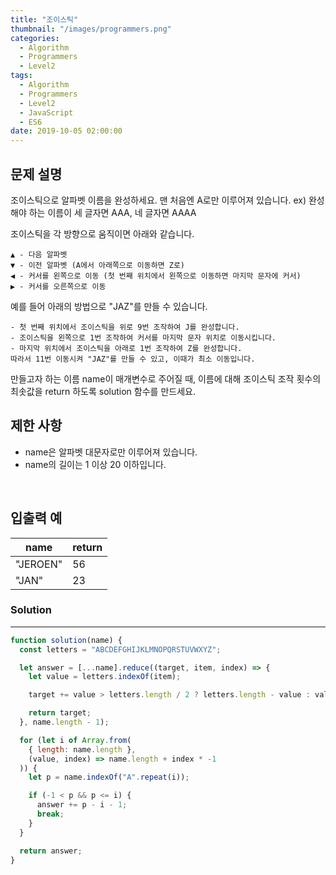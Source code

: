 ```yaml
---
title: "조이스틱"
thumbnail: "/images/programmers.png"
categories:
  - Algorithm
  - Programmers
  - Level2
tags:
  - Algorithm
  - Programmers
  - Level2
  - JavaScript
  - ES6
date: 2019-10-05 02:00:00
---
```


## 문제 설명

조이스틱으로 알파벳 이름을 완성하세요. 맨 처음엔 A로만 이루어져 있습니다.
ex) 완성해야 하는 이름이 세 글자면 AAA, 네 글자면 AAAA

조이스틱을 각 방향으로 움직이면 아래와 같습니다.

```
▲ - 다음 알파벳
▼ - 이전 알파벳 (A에서 아래쪽으로 이동하면 Z로)
◀ - 커서를 왼쪽으로 이동 (첫 번째 위치에서 왼쪽으로 이동하면 마지막 문자에 커서)
▶ - 커서를 오른쪽으로 이동
```

예를 들어 아래의 방법으로 "JAZ"를 만들 수 있습니다.

```
- 첫 번째 위치에서 조이스틱을 위로 9번 조작하여 J를 완성합니다.
- 조이스틱을 왼쪽으로 1번 조작하여 커서를 마지막 문자 위치로 이동시킵니다.
- 마지막 위치에서 조이스틱을 아래로 1번 조작하여 Z를 완성합니다.
따라서 11번 이동시켜 "JAZ"를 만들 수 있고, 이때가 최소 이동입니다.
```

만들고자 하는 이름 name이 매개변수로 주어질 때, 이름에 대해 조이스틱 조작 횟수의 최솟값을 return 하도록 solution 함수를 만드세요.

<!-- more -->

## 제한 사항

- name은 알파벳 대문자로만 이루어져 있습니다.
- name의 길이는 1 이상 20 이하입니다.

<br/>

## 입출력 예

| name     | return |
| -------- | ------ |
| "JEROEN" | 56     |
| "JAN"    | 23     |

### Solution

---

```javascript
function solution(name) {
  const letters = "ABCDEFGHIJKLMNOPQRSTUVWXYZ";

  let answer = [...name].reduce((target, item, index) => {
    let value = letters.indexOf(item);

    target += value > letters.length / 2 ? letters.length - value : value;

    return target;
  }, name.length - 1);

  for (let i of Array.from(
    { length: name.length },
    (value, index) => name.length + index * -1
  )) {
    let p = name.indexOf("A".repeat(i));

    if (-1 < p && p <= i) {
      answer += p - i - 1;
      break;
    }
  }

  return answer;
}
```
